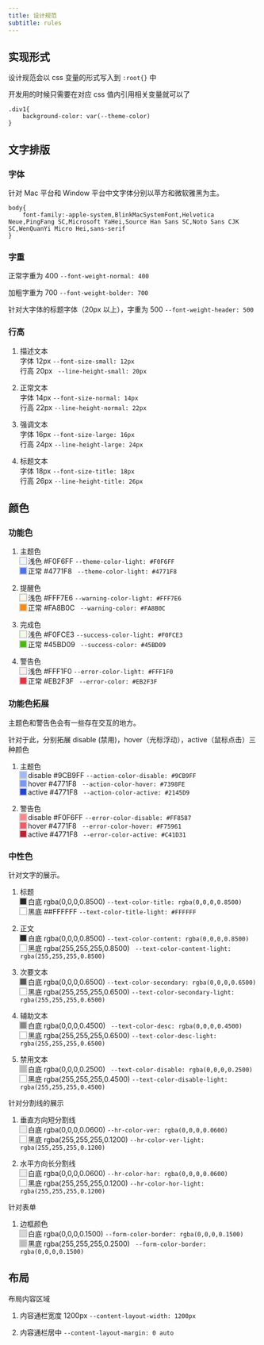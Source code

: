 ```yaml
---
title: 设计规范
subtitle: rules
---
```



## 实现形式

设计规范会以 css 变量的形式写入到 `:root{}` 中

开发用的时候只需要在对应 css 值内引用相关变量就可以了 

```
.div1{
    background-color: var(--theme-color)
}
```

## 文字排版

### 字体

针对 Mac 平台和 Window 平台中文字体分别以苹方和微软雅黑为主。

```
body{
    font-family:-apple-system,BlinkMacSystemFont,Helvetica Neue,PingFang SC,Microsoft YaHei,Source Han Sans SC,Noto Sans CJK SC,WenQuanYi Micro Hei,sans-serif
}
```

### 字重

正常字重为 400  ` --font-weight-normal: 400 `

加粗字重为 700  ` --font-weight-bolder: 700 `

针对大字体的标题字体（20px 以上），字重为 500 ` --font-weight-header: 500 `

### 行高

1. 描述文本<br>
   字体 12px ` --font-size-small: 12px ` <br>
   行高 20px ` --line-height-small: 20px`

2. 正常文本<br>
   字体 14px ` --font-size-normal: 14px ` <br>
   行高 22px ` --line-height-normal: 22px `

3. 强调文本<br>
   字体 16px ` --font-size-large: 16px ` <br> 
   行高 24px ` --line-height-large: 24px `

4. 标题文本<br>
   字体 18px ` --font-size-title: 18px ` <br>
   行高 26px ` --line-height-title: 26px `

## 颜色

### 功能色

1. 主题色<br>
   <span style='display: inline-block;box-shadow: 0 0 0 2px #ccc;height: 12px;width: 12px;background:#F0F6FF'></span> 浅色 #F0F6FF ` --theme-color-light: #F0F6FF ` <br>
   <span style='display: inline-block;box-shadow: 0 0 0 2px #ccc;height: 12px;width: 12px;background:#4771F8'></span> 正常 #4771F8 ` --theme-color-light: #4771F8`

2. 提醒色<br>
   <span style='display: inline-block;box-shadow: 0 0 0 2px #ccc;height: 12px;width: 12px;background:#FFF7E6'></span> 浅色 #FFF7E6 ` --warning-color-light: #FFF7E6 ` <br>
   <span style='display: inline-block;box-shadow: 0 0 0 2px #ccc;height: 12px;width: 12px;background:#FA8B0C'></span> 正常 #FA8B0C ` --warning-color: #FA8B0C`

3. 完成色<br>
   <span style='display: inline-block;box-shadow: 0 0 0 2px #ccc;height: 12px;width: 12px;background:#F0FCE3'></span> 浅色 #F0FCE3 ` --success-color-light: #F0FCE3 ` <br>
   <span style='display: inline-block;box-shadow: 0 0 0 2px #ccc;height: 12px;width: 12px;background:#45BD09'></span> 正常 #45BD09 ` --success-color: #45BD09`

4. 警告色<br>
   <span style='display: inline-block;box-shadow: 0 0 0 2px #ccc;height: 12px;width: 12px;background:#FFF1F0'></span> 浅色 #FFF1F0 ` --error-color-light: #FFF1F0 ` <br>
   <span style='display: inline-block;box-shadow: 0 0 0 2px #ccc;height: 12px;width: 12px;background:#EB2F3F'></span> 正常 #EB2F3F ` --error-color: #EB2F3F`

### 功能色拓展

主题色和警告色会有一些存在交互的地方。

针对于此，分别拓展 disable (禁用)，hover（光标浮动），active（鼠标点击）三种颜色

1. 主题色<br>
    <span style='display: inline-block;box-shadow: 0 0 0 2px #ccc;height: 12px;width: 12px;background:#9CB9FF'></span> disable #9CB9FF ` --action-color-disable: #9CB9FF ` <br>
    <span style='display: inline-block;box-shadow: 0 0 0 2px #ccc;height: 12px;width: 12px;background:#7398FE'></span> hover #4771F8 ` --action-color-hover: #7398FE` <br>
    <span style='display: inline-block;box-shadow: 0 0 0 2px #ccc;height: 12px;width: 12px;background:#2145D9'></span> active #4771F8 ` --action-color-active: #2145D9`

2. 警告色<br>
    <span style='display: inline-block;box-shadow: 0 0 0 2px #ccc;height: 12px;width: 12px;background:#FF8587'></span> disable #F0F6FF ` --error-color-disable: #FF8587 ` <br>
    <span style='display: inline-block;box-shadow: 0 0 0 2px #ccc;height: 12px;width: 12px;background:#F75961'></span> hover #4771F8 ` --error-color-hover: #F75961` <br>
    <span style='display: inline-block;box-shadow: 0 0 0 2px #ccc;height: 12px;width: 12px;background:#C41D31'></span> active #4771F8 ` --error-color-active: #C41D31`

### 中性色

针对文字的展示。

1. 标题 <br>
   <span style='display: inline-block;box-shadow: 0 0 0 2px #ccc;height: 12px;width: 12px;background:rgba(0,0,0,0.8500)'></span> 白底  rgba(0,0,0,0.8500) ` --text-color-title: rgba(0,0,0,0.8500) ` <br>
   <span style='display: inline-block;box-shadow: 0 0 0 2px #ccc;height: 12px;width: 12px;background:#FFFFFF'></span> 黑底  ##FFFFFF ` --text-color-title-light: #FFFFFF ` <br>
   
2. 正文 <br>
   <span style='display: inline-block;box-shadow: 0 0 0 2px #ccc;height: 12px;width: 12px;background:rgba(0,0,0,0.8500)'></span> 白底  rgba(0,0,0,0.8500) ` --text-color-content: rgba(0,0,0,0.8500) ` <br>
   <span style='display: inline-block;box-shadow: 0 0 0 2px #ccc;height: 12px;width: 12px;background:rgba(255,255,255,0.8500)'></span> 黑底  rgba(255,255,255,0.8500) ` --text-color-content-light: rgba(255,255,255,0.8500)` <br>

3. 次要文本 <br>
   <span style='display: inline-block;box-shadow: 0 0 0 2px #ccc;height: 12px;width: 12px;background:rgba(0,0,0,0.6500)'></span> 白底  rgba(0,0,0,0.6500) ` --text-color-secondary: rgba(0,0,0,0.6500) ` <br>
   <span style='display: inline-block;box-shadow: 0 0 0 2px #ccc;height: 12px;width: 12px;background:rgba(255,255,255,0.8500)'></span> 黑底  rgba(255,255,255,0.6500) ` --text-color-secondary-light: rgba(255,255,255,0.6500) ` <br>
   
4. 辅助文本 <br>
   <span style='display: inline-block;box-shadow: 0 0 0 2px #ccc;height: 12px;width: 12px;background:rgba(0,0,0,0.4500)'></span> 白底  rgba(0,0,0,0.4500) ` --text-color-desc: rgba(0,0,0,0.4500)` <br>
   <span style='display: inline-block;box-shadow: 0 0 0 2px #ccc;height: 12px;width: 12px;background:rgba(255,255,255,0.6500)'></span> 黑底  rgba(255,255,255,0.6500) ` --text-color-desc-light: rgba(255,255,255,0.6500) ` <br>

5. 禁用文本 <br>
   <span style='display: inline-block;box-shadow: 0 0 0 2px #ccc;height: 12px;width: 12px;background:rgba(0,0,0,0.2500)'></span> 白底  rgba(0,0,0,0.2500) ` --text-color-disable: rgba(0,0,0,0.2500)` <br>
   <span style='display: inline-block;box-shadow: 0 0 0 2px #ccc;height: 12px;width: 12px;background:rgba(255,255,255,0.4500)'></span> 黑底  rgba(255,255,255,0.4500) ` --text-color-disable-light: rgba(255,255,255,0.4500) ` <br>

针对分割线的展示

1. 垂直方向短分割线 <br>
   <span style='display: inline-block;box-shadow: 0 0 0 2px #ccc;height: 12px;width: 12px;background:rgba(0,0,0,0.0600)'></span> 白底  rgba(0,0,0,0.0600) ` --hr-color-ver: rgba(0,0,0,0.0600) ` <br>
   <span style='display: inline-block;box-shadow: 0 0 0 2px #ccc;height: 12px;width: 12px;background:rgba(255,255,255,0.1200)'></span> 黑底  rgba(255,255,255,0.1200) ` --hr-color-ver-light: rgba(255,255,255,0.1200) ` <br>

2. 水平方向长分割线 <br>
   <span style='display: inline-block;box-shadow: 0 0 0 2px #ccc;height: 12px;width: 12px;background:rgba(0,0,0,0.0600)'></span> 白底  rgba(0,0,0,0.0600) ` --hr-color-hor: rgba(0,0,0,0.0600) ` <br>
   <span style='display: inline-block;box-shadow: 0 0 0 2px #ccc;height: 12px;width: 12px;background:rgba(255,255,255,0.1200)'></span> 黑底  rgba(255,255,255,0.1200) ` --hr-color-hor-light: rgba(255,255,255,0.1200) ` <br>

针对表单

1. 边框颜色 <br>
   <span style='display: inline-block;box-shadow: 0 0 0 2px #ccc;height: 12px;width: 12px;background:rgba(0,0,0,0.1500)'></span> 白底  rgba(0,0,0,0.1500) ` --form-color-border: rgba(0,0,0,0.1500) ` <br>
   <span style='display: inline-block;box-shadow: 0 0 0 2px #ccc;height: 12px;width: 12px;background:rgba(0,0,0,0.2500)'></span> 黑底  rgba(255,255,255,0.2500) `  --form-color-border: rgba(0,0,0,0.1500) ` <br>


## 布局

布局内容区域

1. 内容通栏宽度 1200px ` --content-layout-width: 1200px `
   
2. 内容通栏居中  ` --content-layout-margin: 0 auto `
